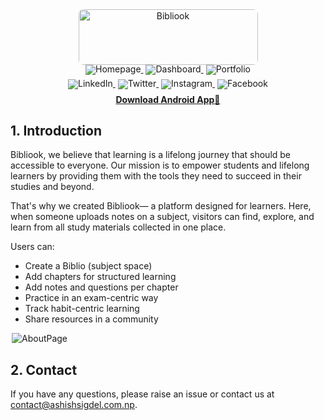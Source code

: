 <!-- markdownlint-disable first-line-h1 -->
<!-- markdownlint-disable html -->
<!-- markdownlint-disable no-duplicate-header -->

<div align="center" style="border-radius: 8px;">
 <img width="287" height="89" alt="Bibliook" src="https://github.com/user-attachments/assets/0d814b48-4af4-4311-ba01-3c472d6dc774" style="border-radius: 8px;" />
</div>

<div align="center" style="line-height: 1;">
  <a href="https://bibliook.ashishsigdel.com.np/" target="_blank" style="margin: 2px;">
    <img alt="Homepage" src="https://img.shields.io/badge/Bibliook-Homepage-white" style="display: inline-block; vertical-align: middle;"/>
  </a>
  <a href="https://bibliook.ashishsigdel.com.np/dashboard" target="_blank" style="margin: 2px;">
    <img alt="Dashboard" src="https://img.shields.io/badge/User-Dashboard-blue" style="display: inline-block; vertical-align: middle;"/>
  </a>
  <a href="https://ashishsigdel.com.np" target="_blank" style="margin: 2px;">
    <img alt="Portfolio" src="https://img.shields.io/badge/Developer-Portfolio-green" style="display: inline-block; vertical-align: middle;"/>
  </a>
</div>
<div align="center" style="line-height: 1; margin-top: 7px;">
  <a href="https://www.linkedin.com/in/aasisigdel" target="_blank" style="margin: 2px;">
    <img alt="LinkedIn" src="https://img.shields.io/badge/LinkedIn-Connect-blue?logo=linkedin&logoColor=white" style="display: inline-block; vertical-align: middle;"/>
  </a>
  <a href="https://x.com/_ashishsigdel_" target="_blank" style="margin: 2px;">
    <img alt="Twitter" src="https://img.shields.io/badge/Twitter-Follow-white?logo=x&logoColor=white" style="display: inline-block; vertical-align: middle;"/>
  </a>
  <a href="https://www.instagram.com/aasissigdel" target="_blank" style="margin: 2px;">
    <img alt="Instagram" src="https://img.shields.io/badge/Instagram-Follow-E4405F?logo=instagram&logoColor=white" style="display: inline-block; vertical-align: middle;"/>
  </a>
  <a href="https://www.facebook.com/aasissgdl" target="_blank" style="margin: 2px;">
    <img alt="Facebook" src="https://img.shields.io/badge/Facebook-Like-1877F2?logo=facebook&logoColor=white" style="display: inline-block; vertical-align: middle;"/>
  </a>
</div>

<p align="center" style="line-height: 1; margin-top: 10px;" >
  <a href="Bibliook.apk"><b>Download Android App</b>🤖</a>
</p>

## 1. Introduction
Bibliook, we believe that learning is a lifelong journey that should be accessible to everyone. Our mission is to empower students and lifelong learners by providing them with the tools they need to succeed in their studies and beyond.

That's why we created Bibliook— a platform designed for learners. Here, when someone uploads notes on a subject, visitors can find, explore, and learn from all study materials collected in one place.

Users can:
- Create a Biblio (subject space)
- Add chapters for structured learning
- Add notes and questions per chapter
- Practice in an exam-centric way
- Track habit-centric learning
- Share resources in a community

<a href="https://bibliook.ashishsigdel.com.np/about" target="_blank" style="margin: 2px;">
    <img alt="AboutPage" src="https://img.shields.io/badge/Bibliook-AboutPage-blue" style="display: inline-block; vertical-align: middle;"/>
</a>

## 2. Contact
If you have any questions, please raise an issue or contact us at [contact@ashishsigdel.com.np](contact@ashishsigdel.com.np).
